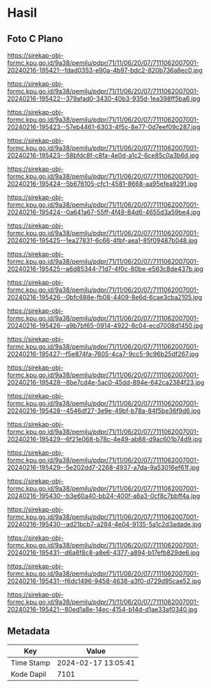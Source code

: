 # Hasil

## Foto C Plano

https://sirekap-obj-formc.kpu.go.id/9a38/pemilu/pdpr/71/11/06/20/07/7111062007001-20240216-195421--fdad0353-e90a-4b97-bdc2-820b736a8ec0.jpg

https://sirekap-obj-formc.kpu.go.id/9a38/pemilu/pdpr/71/11/06/20/07/7111062007001-20240216-195422--379afad0-3430-40b3-935d-1ea398ff5ba6.jpg

https://sirekap-obj-formc.kpu.go.id/9a38/pemilu/pdpr/71/11/06/20/07/7111062007001-20240216-195423--57eb4461-6303-4f5c-8e77-0d7eef09c287.jpg

https://sirekap-obj-formc.kpu.go.id/9a38/pemilu/pdpr/71/11/06/20/07/7111062007001-20240216-195423--58bfdc8f-c8fa-4e0d-a1c2-6ce85c0a3b6d.jpg

https://sirekap-obj-formc.kpu.go.id/9a38/pemilu/pdpr/71/11/06/20/07/7111062007001-20240216-195424--5b676105-cfc1-4581-8668-aa95efea9291.jpg

https://sirekap-obj-formc.kpu.go.id/9a38/pemilu/pdpr/71/11/06/20/07/7111062007001-20240216-195424--0a641a67-55ff-4f48-84d6-4655d3a59be4.jpg

https://sirekap-obj-formc.kpu.go.id/9a38/pemilu/pdpr/71/11/06/20/07/7111062007001-20240216-195425--1ea27831-6c66-4fbf-aea1-85f09487b048.jpg

https://sirekap-obj-formc.kpu.go.id/9a38/pemilu/pdpr/71/11/06/20/07/7111062007001-20240216-195425--a6d85344-71d7-4f0c-80be-e563c8de437b.jpg

https://sirekap-obj-formc.kpu.go.id/9a38/pemilu/pdpr/71/11/06/20/07/7111062007001-20240216-195426--0bfc688e-fb08-4409-8e6d-6cae3cba2105.jpg

https://sirekap-obj-formc.kpu.go.id/9a38/pemilu/pdpr/71/11/06/20/07/7111062007001-20240216-195426--a9b7bf65-0914-4922-8c04-ecd7008d1450.jpg

https://sirekap-obj-formc.kpu.go.id/9a38/pemilu/pdpr/71/11/06/20/07/7111062007001-20240216-195427--f5e874fa-7605-4ca7-9cc5-9c96b25df267.jpg

https://sirekap-obj-formc.kpu.go.id/9a38/pemilu/pdpr/71/11/06/20/07/7111062007001-20240216-195428--8be7cd4e-5ac0-45dd-894e-642ca2384f23.jpg

https://sirekap-obj-formc.kpu.go.id/9a38/pemilu/pdpr/71/11/06/20/07/7111062007001-20240216-195428--4546df27-3e9e-49bf-b78a-84f5be36f9d6.jpg

https://sirekap-obj-formc.kpu.go.id/9a38/pemilu/pdpr/71/11/06/20/07/7111062007001-20240216-195429--6f21e068-b78c-4e49-ab88-d9ac601b74d9.jpg

https://sirekap-obj-formc.kpu.go.id/9a38/pemilu/pdpr/71/11/06/20/07/7111062007001-20240216-195429--5e202dd7-2268-4937-a7da-9a53016ef61f.jpg

https://sirekap-obj-formc.kpu.go.id/9a38/pemilu/pdpr/71/11/06/20/07/7111062007001-20240216-195430--b3e60a40-bb24-400f-a6a3-0cf8c7bbff4a.jpg

https://sirekap-obj-formc.kpu.go.id/9a38/pemilu/pdpr/71/11/06/20/07/7111062007001-20240216-195430--ad21bcb7-a294-4e04-9135-5a1c2d3adade.jpg

https://sirekap-obj-formc.kpu.go.id/9a38/pemilu/pdpr/71/11/06/20/07/7111062007001-20240216-195431--d6a6f8c8-a8e6-4377-a894-b17efb829de6.jpg

https://sirekap-obj-formc.kpu.go.id/9a38/pemilu/pdpr/71/11/06/20/07/7111062007001-20240216-195431--f6dc1496-9458-4638-a3f0-d729d95cae52.jpg

https://sirekap-obj-formc.kpu.go.id/9a38/pemilu/pdpr/71/11/06/20/07/7111062007001-20240216-195421--80ed1a8e-14ec-4154-b14d-d1ae33af0340.jpg


## Metadata

| Key        | Value               |
| ---------- | ------------------- |
| Time Stamp | 2024-02-17 13:05:41 |
| Kode Dapil | 7101                |



